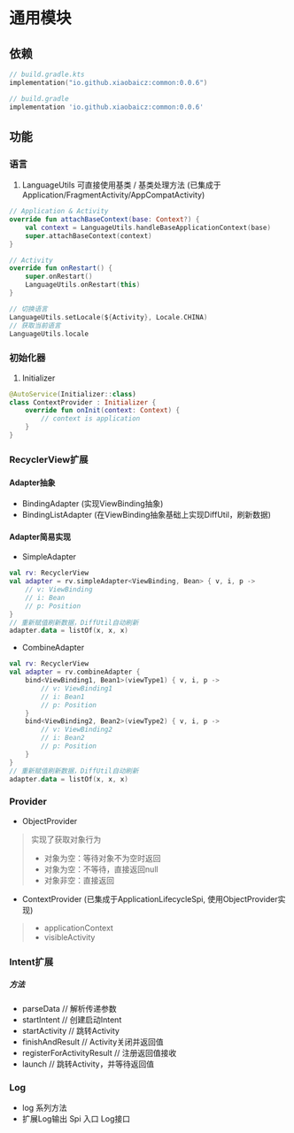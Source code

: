 # 通用模块

## 依赖
~~~ kts
// build.gradle.kts
implementation("io.github.xiaobaicz:common:0.0.6")
~~~
~~~ gradle
// build.gradle
implementation 'io.github.xiaobaicz:common:0.0.6'
~~~

## 功能

### 语言

1. LanguageUtils 可直接使用基类 / 基类处理方法 (已集成于Application/FragmentActivity/AppCompatActivity)

~~~ kotlin
// Application & Activity
override fun attachBaseContext(base: Context?) {
    val context = LanguageUtils.handleBaseApplicationContext(base)
    super.attachBaseContext(context)
}

// Activity
override fun onRestart() {
    super.onRestart()
    LanguageUtils.onRestart(this)
}
~~~

~~~ kotlin
// 切换语言
LanguageUtils.setLocale(${Activity}, Locale.CHINA)
// 获取当前语言
LanguageUtils.locale
~~~

### 初始化器

1. Initializer

~~~ kotlin
@AutoService(Initializer::class)
class ContextProvider : Initializer {
    override fun onInit(context: Context) {
        // context is application
    }
}
~~~

### RecyclerView扩展
#### Adapter抽象
- BindingAdapter (实现ViewBinding抽象)
- BindingListAdapter (在ViewBinding抽象基础上实现DiffUtil，刷新数据)
#### Adapter简易实现
- SimpleAdapter
~~~ kotlin
val rv: RecyclerView
val adapter = rv.simpleAdapter<ViewBinding, Bean> { v, i, p ->
    // v: ViewBinding
    // i: Bean
    // p: Position
}
// 重新赋值刷新数据，DiffUtil自动刷新
adapter.data = listOf(x, x, x)
~~~

- CombineAdapter
~~~ kotlin
val rv: RecyclerView
val adapter = rv.combineAdapter {
    bind<ViewBinding1, Bean1>(viewType1) { v, i, p ->
        // v: ViewBinding1
        // i: Bean1
        // p: Position
    }
    bind<ViewBinding2, Bean2>(viewType2) { v, i, p ->
        // v: ViewBinding2
        // i: Bean2
        // p: Position
    }
}
// 重新赋值刷新数据，DiffUtil自动刷新
adapter.data = listOf(x, x, x)
~~~

### Provider
- ObjectProvider
> 实现了获取对象行为
> - 对象为空：等待对象不为空时返回
> - 对象为空：不等待，直接返回null
> - 对象非空：直接返回

- ContextProvider (已集成于ApplicationLifecycleSpi, 使用ObjectProvider实现)
> - applicationContext
> - visibleActivity

### Intent扩展
##### 方法
- parseData                     // 解析传递参数
- startIntent                   // 创建启动Intent
- startActivity                 // 跳转Activity
- finishAndResult               // Activity关闭并返回值
- registerForActivityResult     // 注册返回值接收
- launch                        // 跳转Activity，并等待返回值

### Log
- log 系列方法
- 扩展Log输出 Spi 入口 Log接口